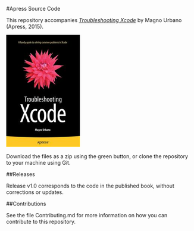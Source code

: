 #Apress Source Code

This repository accompanies [*Troubleshooting Xcode*](http://www.apress.com/9781484215616) by Magno Urbano (Apress, 2015).

![Cover image](9781484215616.jpg)

Download the files as a zip using the green button, or clone the repository to your machine using Git.

##Releases

Release v1.0 corresponds to the code in the published book, without corrections or updates.

##Contributions

See the file Contributing.md for more information on how you can contribute to this repository.
